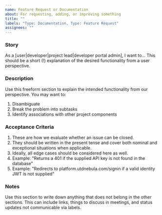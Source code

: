 ```yaml
---
name: Feature Request or Documentation
about: For requesting, adding, or improving something
title: ""
labels: "Type: Documentation, Type: Feature Request"
assignees: ""
---
```


### Story

As a [user|developer|project lead|developer portal admin], I want to...
This should be a short (!) explanation of the desired functionality from a user perspective.

### Description

Use this freeform section to explain the intended functionality from our perspective. You may want to:

1. Disambiguate
2. Break the problem into subtasks
3. Identify associations with other project components

### Acceptance Criteria

1. These are how we evaluate whether an issue can be closed.
2. They should be written in the present tense and cover both nominal and exceptional situations when applicable.
3. Ideally, all edge cases should be considered here as well.
4. Example: "Returns a 401 if the supplied API key is not found in the database"
5. Example: "Redirects to platform.utdnebula.com/signin if a valid identity JWT is not supplied"

### Notes

Use this section to write down anything that does not belong in the other sections. This can include links, things to discuss in meetings, and status updates not communicable via labels.
